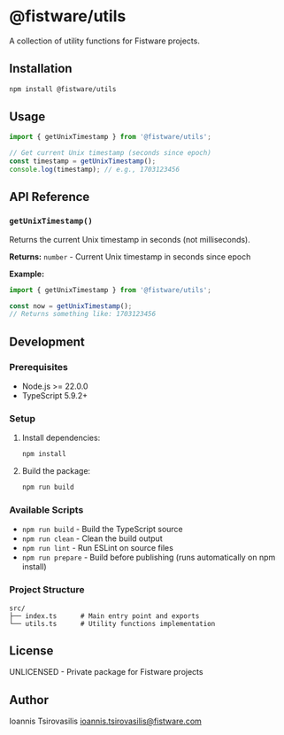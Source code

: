 # @fistware/utils

A collection of utility functions for Fistware projects.

## Installation

```bash
npm install @fistware/utils
```

## Usage

```typescript
import { getUnixTimestamp } from '@fistware/utils';

// Get current Unix timestamp (seconds since epoch)
const timestamp = getUnixTimestamp();
console.log(timestamp); // e.g., 1703123456
```

## API Reference

### `getUnixTimestamp()`

Returns the current Unix timestamp in seconds (not milliseconds).

**Returns:** `number` - Current Unix timestamp in seconds since epoch

**Example:**
```typescript
import { getUnixTimestamp } from '@fistware/utils';

const now = getUnixTimestamp();
// Returns something like: 1703123456
```

## Development

### Prerequisites

- Node.js >= 22.0.0
- TypeScript 5.9.2+

### Setup

1. Install dependencies:
   ```bash
   npm install
   ```

2. Build the package:
   ```bash
   npm run build
   ```

### Available Scripts

- `npm run build` - Build the TypeScript source
- `npm run clean` - Clean the build output
- `npm run lint` - Run ESLint on source files
- `npm run prepare` - Build before publishing (runs automatically on npm install)

### Project Structure

```
src/
├── index.ts      # Main entry point and exports
└── utils.ts      # Utility functions implementation
```

## License

UNLICENSED - Private package for Fistware projects

## Author

Ioannis Tsirovasilis <ioannis.tsirovasilis@fistware.com>
